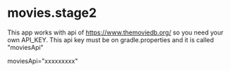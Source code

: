 # movies.stage2

This app works with api of https://www.themoviedb.org/ so you need your own API_KEY.
This api key must be on gradle.properties and it is called "moviesApi"

moviesApi="xxxxxxxxx"